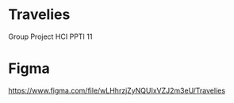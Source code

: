 # Travelies
Group Project HCI PPTI 11

# Figma
https://www.figma.com/file/wLHhrzjZyNQUIxVZJ2m3eU/Travelies